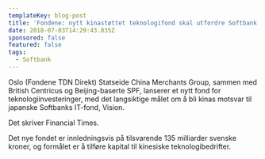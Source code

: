 ```yaml
---
templateKey: blog-post
title: 'Fondene: nytt kinastøttet teknologifond skal utfordre Softbank'
date: 2018-07-03T14:29:43.835Z
sponsored: false
featured: false
tags:
  - Softbank
---
```

Oslo (Fondene TDN Direkt) Statseide China Merchants Group, sammen med British Centricus og Beijing-baserte SPF, lanserer et nytt fond for teknologiinvesteringer, med det langsiktige målet om å bli kinas motsvar til japanske Softbanks IT-fond, Vision.



Det skriver Financial Times.



Det nye fondet er innledningsvis på tilsvarende 135 milliarder svenske kroner, og formålet er å tilføre kapital til kinesiske teknologibedrifter.
